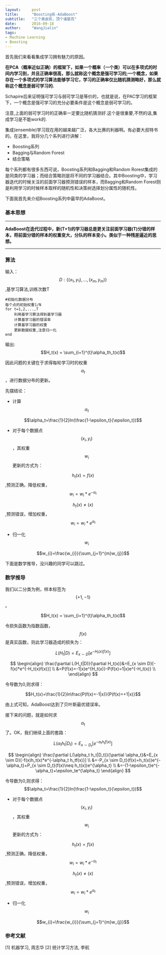 ```yaml
---
layout:     post
title:      "Boosting系-AdaBoost"
subtitle:   "三个臭皮匠，顶个诸葛亮"
date:       2016-09-18
author:     "WangJialin"
tags:
- Machine Learning
- Boosting
---
```


首先我们来看看集成学习拥有魅力的原因。

**在PCA（概率近似正确）的框架下，如果一个概率（一个类）可以在多项式的时间内学习到，并且正确率很高，那么就称这个概念是强可学习的;一个概念，如果存在一个多项式的学习算法能够学习它，学习的正确率仅比随机猜测略好，那么就称这个概念是弱可学习的.**

Schapire后来证明强可学习与弱可学习是等价的，也就是说，在PAC学习的框架下，一个概念是强可学习的充分必要条件是这个概念是弱可学习的。

注意,上面的弱可学习时的正确率一定要比随机猜测好.这个是很重要,不然的话,集成学习是不能work的.

集成(ensemble)学习现在用的越来越广泛，各大比赛的利器啊。有必要大叔特书的。在这里，我将分几个系列进行讲解：

- Boosting系列
- Bagging与Random Forest
- 结合策略

每个系列都有很多东西可说，Boosting系列和Bagging和Random Rorest集成的是同类的学习器；而结合策略则是将不同的学习器结合。其中Boosting中，学习器迭代的时候关注的前面学习器预测错误的样本，而Bagging和Random Forest则是利用学习的时候样本取样的随机性和决策树选择划分属性的随机性。

下面我首先来介绍Boosting系列中最早的AdaBoost。

### 基本思想

****

**AdaBoost在迭代过程中，新(T+1)的学习器总是更关注前面学习器(T)分错的样本，将前面分错的样本的权重变大，分队的样本变小。类似于一种残差逼近的思想。**

****

### 算法
输入：$$D:\{ (x_1,y_1),...,(x_m,y_m) \}$$,基学习算法,训练次数T

```
#初始化数据分布
每个点的初始权重1/N
for t=1,2,...,T
    利用基学习算法得到基学习器
    计算基学习器的错误率
    计算基学习器的权重
    更新数据权重,注意归一化
end
```

输出:$$H_t(x) = \sum_{i=1}^{t}\alpha_th_t(x)$$


因此问题的关键在于求得每轮学习时的权重$$\alpha_t$$，进行数据分布的更新。

先摆结论：

- 计算$$\alpha_t$$

$$\alpha_t=\frac{1}{2}ln(\frac{1-\epsilon_t}{\epsilon_t})$$

- 对于每个数据点$$(x_i,y_i)$$，其权重$$w_{i}$$更新的方式为：

 $$h_t(x)=f(x)$$,预测正确，降低权重，$$w_{i}=w_{i}*e^{-\alpha_t}$$

 $$h_t(x)\neq(x)$$,预测错误，增加权重，$$w_{i}=w_{i}*e^{\alpha_t}$$

- 归一化$$w_{i}$$

$$w_{i}=\frac{w_{i}}{\sum_{j=1}^{m}w_{j}}$$

下面是数学推导，没兴趣的同学可以跳过。

### 数学推导

我们以二分类为例，样本标签为$$\{ +1, -1 \}$$。

$$H_t(x) = \sum_{i=1}^{t}\alpha_th_t(x)$$

令损失函数为指数函数，$$f(x)$$是真实函数，则此学习器造成的损失为：

$$L(H_t|D)=E_{x \sim D}[e^{-H_t(x)f(x)}]$$

$$
\begin{align}
\frac{\partial L(H_t|D)}{\partial H_t(x)}&=E_{x \sim D}[-f(x)*e^{-H_t(x)f(x)}] \\
							        &=P(f(x)=-1|x)e^{H_t(x)}-P(f(x)=1|x)e^{-H_t(x)} \\
\end{align}
$$

令导数为0,则求得：

$$H_t(x)=\frac{1}{2}ln\frac{P(f(x)=-1|x)}{P(f(x)=+1|x)}$$

由上式可知，AdaBoost达到了贝叶斯最优错误率。

接下来的问题，就是如何求$$\alpha_t$$了。OK，我们继续上面的套路：

$$L(\alpha_t h_t|D_t)=E_{x \sim D_t}[e^{-\alpha_t h_tf(x)}]$$

$$
\begin{align}
\frac{\partial L(\alpha_t h_t|D_t)}{\partial \alpha_t}&=E_{x \sim D}[-f(x)h_t(x)*e^{-\alpha_t h_tf(x)}] \\
							        &=-P_{x \sim D_t}(f(x)=h_t(x))e^{-\alpha_t}+P_{x \sim D_t}(f(x)\neq h_t(x))e^{\alpha_t} \\
&=-(1-\epsilon_t)e^{-\alpha_t}+\epsilon_te^{\alpha_t}
\end{align}
$$

令导数为0,则求得：
$$\alpha_t=\frac{1}{2}ln(\frac{1-\epsilon_t}{\epsilon_t})$$

- 对于每个数据点$$(x_i,y_i)$$，其权重$$w_{i}$$更新的方式为：

 $$h_t(x)=f(x)$$,预测正确，降低权重，$$w_{i}=w_{i}*e^{-\alpha_t}$$

 $$h_t(x)\neq(x)$$,预测错误，增加权重，$$w_{i}=w_{i}*e^{\alpha_t}$$

- 归一化$$w_{i}$$

$$w_{i}=\frac{w_{i}}{\sum_{j=1}^{m}w_{j}}$$

### 参考文献

[1] 机器学习, 周志华
[2] 统计学习方法, 李航